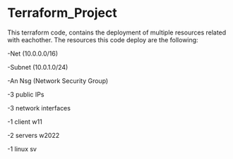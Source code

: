 # Terraform_Project 
This terraform code, contains the deployment of multiple resources related with eachother. The resources this code deploy are the following: 


  -Net (10.0.0.0/16) 

  
  -Subnet (10.0.1.0/24)

  
  -An Nsg (Network Security Group)

  
  -3 public IPs

  
  -3 network interfaces

  
  -1 client w11

    
  -2 servers w2022

    
  -1 linux sv
 

 

